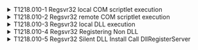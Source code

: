 <details>
<summary>T1218.010-1 Regsvr32 local COM scriptlet execution
</summary>
<pre>$ NA </pre>
</details>
<details>
<summary>T1218.010-2 Regsvr32 remote COM scriptlet execution
</summary>
<pre>$ NA </pre>
</details>
<details>
<summary>T1218.010-3 Regsvr32 local DLL execution
</summary>
<pre>$ NA </pre>
</details>
<details>
<summary>T1218.010-4 Regsvr32 Registering Non DLL
</summary>
<pre>$ NA </pre>
</details>
<details>
<summary>T1218.010-5 Regsvr32 Silent DLL Install Call DllRegisterServer
</summary>
<pre>$ NA </pre>
</details>
